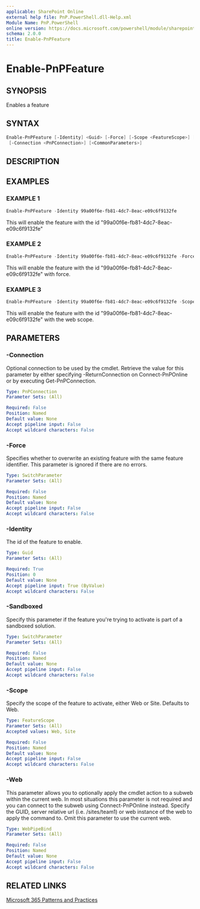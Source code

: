 ```yaml
---
applicable: SharePoint Online
external help file: PnP.PowerShell.dll-Help.xml
Module Name: PnP.PowerShell
online version: https://docs.microsoft.com/powershell/module/sharepoint-pnp/enable-pnpfeature
schema: 2.0.0
title: Enable-PnPFeature
---
```


# Enable-PnPFeature

## SYNOPSIS
Enables a feature

## SYNTAX

```powershell
Enable-PnPFeature [-Identity] <Guid> [-Force] [-Scope <FeatureScope>] [-Sandboxed] [-Web <WebPipeBind>]
 [-Connection <PnPConnection>] [<CommonParameters>]
```

## DESCRIPTION

## EXAMPLES

### EXAMPLE 1
```powershell
Enable-PnPFeature -Identity 99a00f6e-fb81-4dc7-8eac-e09c6f9132fe
```

This will enable the feature with the id "99a00f6e-fb81-4dc7-8eac-e09c6f9132fe"

### EXAMPLE 2
```powershell
Enable-PnPFeature -Identity 99a00f6e-fb81-4dc7-8eac-e09c6f9132fe -Force
```

This will enable the feature with the id "99a00f6e-fb81-4dc7-8eac-e09c6f9132fe" with force.

### EXAMPLE 3
```powershell
Enable-PnPFeature -Identity 99a00f6e-fb81-4dc7-8eac-e09c6f9132fe -Scope Web
```

This will enable the feature with the id "99a00f6e-fb81-4dc7-8eac-e09c6f9132fe" with the web scope.

## PARAMETERS

### -Connection
Optional connection to be used by the cmdlet. Retrieve the value for this parameter by either specifying -ReturnConnection on Connect-PnPOnline or by executing Get-PnPConnection.

```yaml
Type: PnPConnection
Parameter Sets: (All)

Required: False
Position: Named
Default value: None
Accept pipeline input: False
Accept wildcard characters: False
```

### -Force
Specifies whether to overwrite an existing feature with the same feature identifier. This parameter is ignored if there are no errors.

```yaml
Type: SwitchParameter
Parameter Sets: (All)

Required: False
Position: Named
Default value: None
Accept pipeline input: False
Accept wildcard characters: False
```

### -Identity
The id of the feature to enable.

```yaml
Type: Guid
Parameter Sets: (All)

Required: True
Position: 0
Default value: None
Accept pipeline input: True (ByValue)
Accept wildcard characters: False
```

### -Sandboxed
Specify this parameter if the feature you're trying to activate is part of a sandboxed solution.

```yaml
Type: SwitchParameter
Parameter Sets: (All)

Required: False
Position: Named
Default value: None
Accept pipeline input: False
Accept wildcard characters: False
```

### -Scope
Specify the scope of the feature to activate, either Web or Site. Defaults to Web.

```yaml
Type: FeatureScope
Parameter Sets: (All)
Accepted values: Web, Site

Required: False
Position: Named
Default value: None
Accept pipeline input: False
Accept wildcard characters: False
```

### -Web
This parameter allows you to optionally apply the cmdlet action to a subweb within the current web. In most situations this parameter is not required and you can connect to the subweb using Connect-PnPOnline instead. Specify the GUID, server relative url (i.e. /sites/team1) or web instance of the web to apply the command to. Omit this parameter to use the current web.

```yaml
Type: WebPipeBind
Parameter Sets: (All)

Required: False
Position: Named
Default value: None
Accept pipeline input: False
Accept wildcard characters: False
```

## RELATED LINKS

[Microsoft 365 Patterns and Practices](https://aka.ms/m365pnp)